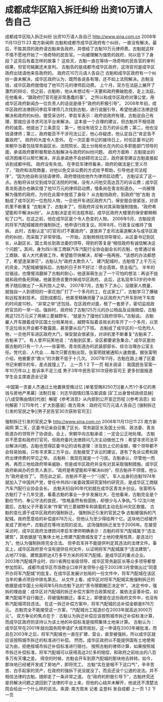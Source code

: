 # 成都成华区陷入拆迁纠纷 出资10万请人告自己

成都成华区陷入拆迁纠纷 出资10万请人告自己
http://www.sina.com.cn  2008年11月13日11:23   南方新闻网
古魁和成都市成华区政府有个纠纷，一直没有解决。最后，不胜其烦的政府请古魁来告政府，并借给了古魁10万元律师费。古魁就这样不情不愿地开始了一场奇特的民告官。一向被理解为强势的政府，何以低下了身段？这背后有着怎样的故事？
这些天，古魁一直在等待一场奇特的民告官的审判结果，但官司输赢还未宣判。
古魁告的是成都市成华区政府，这场官司是成华区政府出钱请他来告政府的。
政府花10万元请人告自己
古魁和成华区政府有一个纠纷一直未解决，成华区政府认为，既然各说各有理，还不如上法院解决。古魁没钱，成华区政府就借给了他10万元的律师启动费。
上个月，双方在法庭上展开了激烈的辩论，但之前，古魁称，他从未想过有一天要和政府撕破脸皮、走上法庭。在他看来，“跟政府打官司是非常愚蠢的事”。
之所以和成华区政府对簿公堂，用成华区政府新闻办一位负责人的话说是缘于“政府的积极引导”。
2008年年初，成华区政府法律顾问李启军律师几次找到古魁，进行说服引导，希望他通过法律途径解决和政府的纠纷。接受采访时，李启军表示：政府说政府有理，古魁说自己有理，那就应该寻求司法平台来解决。
这本是一个合理的建议，但古魁并不相信政府的诚意。他提出了三条意见：第一，他没有钱交上百万的诉讼费；第二，他也没钱请律师；第三，政府能否不干涉司法公正，他心存疑虑，他认定自己“肯定告不赢政府”。
政府的大度令人意外。
在一次区委书记的接待日上，时任区委书记的宋朝华当着包括常务副区长、法院院长、国土分局局长在内的众多职能部门领导的面，承诺政府要积极帮助古魁解决与政府的纠纷问题。
政府方面称：古魁提出的经济困难可以帮忙解决，并且承诺绝不会妨碍司法公正，政府甚至建议古魁直接起诉到成都中院。
政府没有失信。
在李启军律师看来，政府的做法是仁至义尽了，“政府和法院商量，对他以免交诉讼费的方式给予帮助，引导他走司法程序”，“因为他自称没钱请律师，政府借钱给他作为律师启动费”。
古魁证实了这一点。古魁将诉状交到成华区法院的时候，没有人问他交高达百万的诉讼费；成华区青龙街道办也确实借了他10万元的律师启动费，借条尚在青龙街道办。
一向被理解为强势的政府，为何在此案中放低了身段？
从古魁怕政府，到政府“怕”古魁
古魁成了成华区的一位危险人物，一旦他开车进区政府大门，保安就会很紧张，对讲机里不断重复 “古魁来了、古魁来了”。但政府并没有对其采取强制措施，“政府希望能和平解决纠纷”。
从古魁决定走司法程序起，成华区政府大楼里的保安都稍稍松了口气，在这之前，他在成华区是个令人色变的人物。
2006年5月，古魁投资的将军汽配城被政府强制拆迁，他申请行政复议。同年8月，行政复议维持了强拆。
此时，古魁认定“(打官司)打不赢政府”，遂放弃了走司法渠道解决与成华区政府的纠纷，而采取了非常举措。
一开始，古魁频频找领导理论，从区委书记到区长，从副区长、国土局长到政法委的领导，得到的答复是“相信政府有诚信解决这个问题”。其间，身为四川省工商联汽车汽配行业协会副会长的古魁，也曾通过省工商联、省人大代表做工作，希望能尽快解决，却被一拖再拖，“该想的办法都想了，希望逐渐渺茫”，古魁认为“政府太欺负人”。
建汽配城时，古魁借了上千万元的资金，汽配城被强拆后，古魁的日子并不好过：债台高筑，债主临门。
半年的拉锯战，也慢慢消磨掉了古魁的耐心，他逐渐萌生出了一个可怕的想法：再谈不拢就和政府鱼死网破。他甚至扬言要炸掉成华区政府。
此后，这名现年53岁的中年男子随后做出了一系列惊人之举。
2007年7月，古魁下了决心，没跟家人商量，就独自一人到德阳的一家花炮厂打了一个多月的工，在这家工厂，古魁学习了爆破和远程发射技术。
回到成都后，他甚至精确测量了从区政府大门开车到地下车库的时间是10秒。
“非常之举”还包括，在区政府对面，租了一套房子，密切监视政府官员的一举一动。强拆时，政府给了古魁125万元的办公物品及设施赔偿，古魁用这125万元买了两辆三菱越野车，“就是为了撞他们(政府领导)。”古魁说。
古魁雇人开车跟着成华区国土分局某局长，越野车贴着该局长的车开了一个多月，以至于这位局长开会都不敢露面，甚至要从后门下班。
古魁成了成华区的一位危险人物，一旦他开车进区政府大门，保安就会很紧张，对讲机里不断重复“古魁来了、古魁来了”。
有人曾开玩笑地说：“古魁到区里，全区都要紧急集合。”
成华区能劝服古魁的只有一个人——张富明，青龙街道办的武装部部长、综合治理办公室主任。党代会、人代会……每次只要古魁出现，张富明就被通知火速救援。据张富明介绍，他被要求“救火”的次数不低于十几次。
2007年11月，古魁在路上堵了区委书记宋朝华的车，差点就撞上了。
上一页
1
2
下一页
相关阅读：
我国民告官案一年10万件以上 胜诉率不足三成
男子3年中民告官30次获称官司王
更多封面报道
学生会主席直选全记录

·中国第一贪姜人杰通过土地置换受贿过亿
[单笔受贿8250万][姜人杰1个多亿的黑钱与房地产黑幕]
·法制日报：刘志华因情妇落马案调查
[矿工出身曾经政绩显赫][八成受贿由情妇代收]
·解密《参考消息》从内部到公开变迁历程
[《参考消息》如何解密？][70年代：扩大到基层]
·南方周末：政府花10万元请人告自己
[强制拆迁引发的官民之争][男子民告官30次获称官司王]

强制拆迁引发的官民之争
http://www.sina.com.cn  2008年11月13日11:23   南方新闻网
第二天，区委书记亲自召集了区长、常务副区长及国土分局、政法委、青龙街道办的领导开了协调会。会上，宋朝华向古魁承诺：一定会公正地处理。
古魁并不愿意和政府打官司，但政府委托法律顾问几次主动做他工作：希望寻求司法平台解决问题。古魁也觉得区委书记的话有道理：涉及到上亿的金额，哪个领导都不会轻易拍板，只有寻求第三方平台。古魁接受了诉讼的建议，遂有了免诉讼费和政府出律师费的罕见之举。
古魁称：我现在就是一个刁民。古魁承认，尽管他一而再、再而三地给政府带来威胁，但是成华区政府并没有对其采取强制措施。成华区政府新闻办的负责人表示，“政府是希望能和平解决纠纷”，但古魁并不领情，他认为“政府是怕了”。
而在此之前，古魁并不是一个“刁民”。
军人出身的古魁1974年就加入了中国共产党，曾任中共四川省委政策研究室特约研究员，是成华区工商联汽车汽配行业协会会长。
古魁夫妇自90年代初就在成华区青龙乡创业。张富明与古魁打了十几年交道，看着古魁的事业一步步发展壮大，在他看来，古魁完全是个勤俭节约、奉公守法的良民，“性格虽然有些固执，却很少与人争执。”5·12汶川地震后，古魁父子开着买来“作案”的三菱越野车和装载机主动去彭州灾区救援。
古魁的变化源于成华区政府的强制拆迁。
强制拆迁引发的官民之争
古魁被强拆的汽配城，政府愿意给的补偿是878万元，但他认为至少得给两个亿。这块地已经被开发成了房地产，古魁还在等待法院的说法。
这场强制拆迁发生于2006年。在接受采访时，成华区政府法律顾问李启军律师明确表示：古魁的将军汽配城属于“违法建筑”，其依据是“在集体土地上修建汽配商城改变了土地的使用性质，是违法行为”。他认为强制拆除完全合法。
但李启军并不能提供判定其违法的法律文件。事实上，成华区政府至今没有提供任何文件，以证明将军汽配城属于“违法建筑”。
占地77.9亩、建筑面积达4万多平方米的将军汽配城，是成华区的重点企业。2003年汽配城开业时，四川省两位省级领导、成华区常务副区长等众多领导都曾参加剪彩。
成都市成华区市场商业口岸开发领导小组于2003年3月曾做出过“同意开办将军汽配城”的批复。在成华区发展计划局的一份文件中，将军汽配城在该区当年的重点项目中排名第五。
从文件上看，成华区对将军汽配城实施强制拆迁的依据是成华国土分局同年5月向古魁下达的“责令限期搬迁决定书”。
决定书中，强拆的理由是：成华区对汽配城的拆迁补偿方案符合政策规定，属依法妥善补偿，如果汽配城不自行搬迁，将被强制搬迁。事实上，即便是在这份政府文件中，也没有称汽配城项目违法。
在这一拆迁补偿方案中，将军汽配城的总补偿金额是878万元。
古魁完全不能接受这一方案，“汽配城光工程造价在2003年就高达3000万元”。
双方争论的焦点在于：古魁认为拆迁补偿应该按照城市拆迁补偿标准计算，而成华区政府则坚持认为该土地的补偿标准是按照集体土地来计算。
古魁认为：成华区早在2001年就向国务院申请扩大城市规划，这一申请在2003年被批准，而且在2003年之后，将军汽配城也一直在扩建、营业，直至被强拆，所以成华区就应该按照城市拆迁的标准进行补偿。
然而，成华区政府以不能提供国有土地使用证为由，拒绝按城市拆迁补偿标准进行赔付。
按照古魁的律师计算，如果按照城市拆迁补偿标准，将军汽配城可以获得高达2亿多的赔偿，和政府之前给出的八百多万有天壤之差。
得空的时候，古魁会开车到原汽配城的那块地去转转。如今，那块地已经被开发成了房地产，即将完工。
古魁“实在是咽不下这口气”，辛辛苦苦、白手起家的资产，在政府的强拆下说没就没了，而且还没个公道的说法。并不相信法律的古魁，随即走了一条非常之道。
在“政府的积极引导下”，古魁终究还是将解决问题之道回到了法律的平台上来，但他的心结并未解开，他说还不清楚法院会给出一个什么样的说法。来源: 南方周末 记者 孟登科 发自成都
上一页
1
2
下一页

